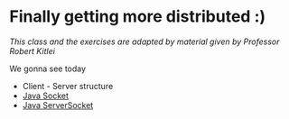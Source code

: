 # Finally getting more distributed :)

*This class and the exercises are adapted by material given by Professor Robert Kitlei*

We gonna see today
* Client - Server structure
* [Java Socket](https://docs.oracle.com/javase/7/docs/api/java/net/Socket.html)
* [Java ServerSocket ](https://docs.oracle.com/javase/7/docs/api/java/net/ServerSocket.html)
